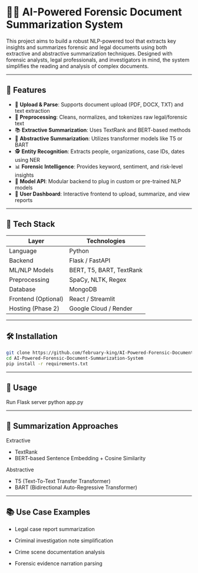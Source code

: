 # 🕵️‍♂️ AI-Powered Forensic Document Summarization System

This project aims to build a robust NLP-powered tool that extracts key insights and summarizes forensic and legal documents using both extractive and abstractive summarization techniques. Designed with forensic analysts, legal professionals, and investigators in mind, the system simplifies the reading and analysis of complex documents.

---

## 📌 Features

- 📄 **Upload & Parse**: Supports document upload (PDF, DOCX, TXT) and text extraction
- 🧹 **Preprocessing**: Cleans, normalizes, and tokenizes raw legal/forensic text
- 📚 **Extractive Summarization**: Uses TextRank and BERT-based methods
- 📝 **Abstractive Summarization**: Utilizes transformer models like T5 or BART
- 🕵️ **Entity Recognition**: Extracts people, organizations, case IDs, dates using NER
- 📊 **Forensic Intelligence**: Provides keyword, sentiment, and risk-level insights
- 🧠 **Model API**: Modular backend to plug in custom or pre-trained NLP models
- 🧪 **User Dashboard**: Interactive frontend to upload, summarize, and view reports

---

## 🧠 Tech Stack

| Layer            | Technologies |
|------------------|--------------|
| Language         | Python       |
| Backend          | Flask / FastAPI |
| ML/NLP Models    | BERT, T5, BART, TextRank |
| Preprocessing    | SpaCy, NLTK, Regex |
| Database         | MongoDB      |
| Frontend (Optional) | React / Streamlit |
| Hosting (Phase 2)   | Google Cloud / Render |

---

## 🛠️ Installation

```bash
git clone https://github.com/february-king/AI-Powered-Forensic-Document-Summarization-System.git
cd AI-Powered-Forensic-Document-Summarization-System
pip install -r requirements.txt
```
---

## 🚀 Usage
 Run Flask server
python app.py

---

## 🧪 Summarization Approaches
Extractive

- TextRank
- BERT-based Sentence Embedding + Cosine Similarity

Abstractive

- T5 (Text-To-Text Transfer Transformer)
- BART (Bidirectional Auto-Regressive Transformer)

---

## 📚 Use Case Examples
- Legal case report summarization

- Criminal investigation note simplification

- Crime scene documentation analysis

- Forensic evidence narration parsing
